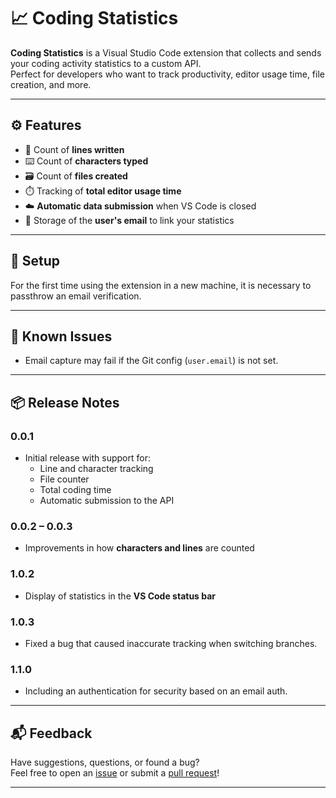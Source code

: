 # 📈 Coding Statistics

**Coding Statistics** is a Visual Studio Code extension that collects and sends your coding activity statistics to a custom API.  
Perfect for developers who want to track productivity, editor usage time, file creation, and more.

---

## ⚙️ Features

- 📄 Count of **lines written**
- ⌨️ Count of **characters typed**
- 🗃️ Count of **files created**
- ⏱️ Tracking of **total editor usage time**
- ☁️ **Automatic data submission** when VS Code is closed
- 📧 Storage of the **user's email** to link your statistics

---

## 🔧 Setup

For the first time using the extension in a new machine, it is necessary to passthrow an email verification.

---

## 🐞 Known Issues

- Email capture may fail if the Git config (`user.email`) is not set.

---

## 📦 Release Notes

### 0.0.1

- Initial release with support for:
  - Line and character tracking
  - File counter
  - Total coding time
  - Automatic submission to the API

### 0.0.2 – 0.0.3

- Improvements in how **characters and lines** are counted

### 1.0.2

- Display of statistics in the **VS Code status bar**

### 1.0.3

- Fixed a bug that caused inaccurate tracking when switching branches.

### 1.1.0

- Including an authentication for security based on an email auth.

---

## 📬 Feedback

Have suggestions, questions, or found a bug?  
Feel free to open an [issue](https://github.com/your-repo/issues) or submit a [pull request](https://github.com/your-repo/pulls)!

---